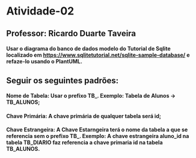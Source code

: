# Atividade-02

## Professor: Ricardo Duarte Taveira
#### Usar o diagrama do banco de dados modelo do Tutorial de Sqlite localizado em https://www.sqlitetutorial.net/sqlite-sample-database/ e refaze-lo usando o PlantUML.

## Seguir os seguintes padrões:

#### Nome de Tabela: Usar o prefixo TB_. Exemplo: Tabela de Alunos -> TB_ALUNOS;
#### Chave Primária: A chave primária de qualquer tabela será id;
#### Chave Estrangeira: A Chave Estarngeira terá o nome da tabela a que se referencia sem o prefixo TB_. Exemplo: A chave estrangeira aluno_id na tabela TB_DIARIO faz referencia a chave primaria id na tabela TB_ALUNOS.
